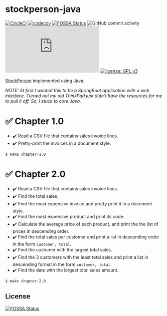 # stockperson-java
[![CircleCI](https://dl.circleci.com/status-badge/img/circleci/UMKeFZ8ns9T9vi5aquTfVT/818sSuLif4y4JSeRLN7p74/tree/main.svg?style=shield)](https://dl.circleci.com/status-badge/redirect/circleci/UMKeFZ8ns9T9vi5aquTfVT/818sSuLif4y4JSeRLN7p74/tree/main)
[![codecov](https://codecov.io/gh/bahmanm/stockperson-java/graph/badge.svg?token=rRkcgIXdpK)](https://codecov.io/gh/bahmanm/stockperson-java)
[![FOSSA Status](https://app.fossa.com/api/projects/git%2Bgithub.com%2Fbahmanm%2Fstockperson-java.svg?type=shield)](https://app.fossa.com/projects/git%2Bgithub.com%2Fbahmanm%2Fstockperson-java?ref=badge_shield)
![GitHub commit activity](https://img.shields.io/github/commit-activity/m/bahmanm/stockperson-java)
![Matrix](https://img.shields.io/matrix/stockperson-java%3Amatrix.org?style=flat&logo=matrix&color=0e80c0)
[![license: GPL v3](https://img.shields.io/badge/license-GPLv3-blue.svg)](https://www.gnu.org/licenses/gpl-3.0)

[StockPerson](https://github.com/bahmanm/stockperson) implemented using Java.

_NOTE: At first I wanted this to be a SpringBoot application with a web interface. Turned out
my old ThinkPad just didn't have the resources for me to pull it off. So, I stuck to core Java._

# ✅ Chapter 1.0

* ✔️ Read a CSV file that contains sales invoice lines.
* ✔️ Pretty-print the invoices in a document style.

```
$ make chapter-1.0
```

# ✅ Chapter 2.0 

* ✔️ Read a CSV file that contains sales invoice lines.
* ✔️ Find the total sales.
* ✔️ Find the most expensive invoice and pretty print it in a document style.
* ✔️ Find the most expensive product and print its code.
* ✔️ Calculate the average price of each product, and print the the list of prices in descending order.
* ✔️ Find the total sales per customer and print a list in descending order in the form `customer, total`.
* ✔️ Find the customer with the largest total sales.
* ✔️ Find the 3 customers with the least total sales and print a list in descending format in the form `customer, total`.
* ✔️ Find the date with the largest total sales amount.

```
$ make chapter-2.0
```

## License
[![FOSSA Status](https://app.fossa.com/api/projects/git%2Bgithub.com%2Fbahmanm%2Fstockperson-java.svg?type=large)](https://app.fossa.com/projects/git%2Bgithub.com%2Fbahmanm%2Fstockperson-java?ref=badge_large)

